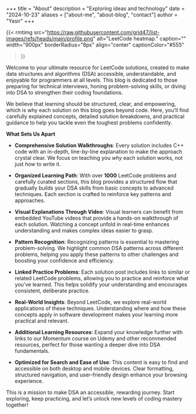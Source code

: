 +++ 
title = "About"
description = "Exploring ideas and technology"
date = "2024-10-23"
aliases = ["about-me", "about-blog", "contact"]
author = "Yasir"
+++

{{< rmtimg 
    src="https://raw.githubusercontent.com/grid47/list-images/refs/heads/main/profile.png" 
    alt="LeetCode heatmap."
    caption=""
    width="900px"
    borderRadius="8px"
    align="center" 
    captionColor="#555"
>}}

Welcome to your ultimate resource for LeetCode solutions, created to make data structures and algorithms (DSA) accessible, understandable, and enjoyable for programmers at all levels. This blog is dedicated to those preparing for technical interviews, honing problem-solving skills, or diving into DSA to strengthen their coding foundations.

We believe that learning should be structured, clear, and empowering, which is why each solution on this blog goes beyond code. Here, you’ll find carefully explained concepts, detailed solution breakdowns, and practical guidance to help you tackle even the toughest problems confidently.

**What Sets Us Apart**

- **Comprehensive Solution Walkthroughs**: Every solution includes C++ code with an in-depth, line-by-line explanation to make the approach crystal clear. We focus on teaching you *why* each solution works, not just *how* to write it.

- **Organized Learning Path**: With over **1000** LeetCode problems and carefully curated sections, this blog provides a structured flow that gradually builds your DSA skills from basic concepts to advanced techniques. Each section is crafted to reinforce key patterns and approaches.

- **Visual Explanations Through Video**: Visual learners can benefit from embedded YouTube videos that provide a hands-on walkthrough of each solution. Watching a concept unfold in real-time enhances understanding and makes complex ideas easier to grasp.

- **Pattern Recognition**: Recognizing patterns is essential to mastering problem-solving. We highlight common DSA patterns across different problems, helping you apply these patterns to other challenges and boosting your confidence and efficiency.

- **Linked Practice Problems**: Each solution post includes links to similar or related LeetCode problems, allowing you to practice and reinforce what you've learned. This helps solidify your understanding and encourages consistent, deliberate practice.

- **Real-World Insights**: Beyond LeetCode, we explore real-world applications of these techniques. Understanding where and how these concepts apply in software development makes your learning more practical and relevant.

- **Additional Learning Resources**: Expand your knowledge further with links to our Momentum course on Udemy and other recommended resources, perfect for those wanting a deeper dive into DSA fundamentals.

- **Optimized for Search and Ease of Use**: This content is easy to find and accessible on both desktop and mobile devices. Clear formatting, structured navigation, and user-friendly design enhance your browsing experience.

This is a mission to make DSA an accessible, rewarding journey. Start exploring, keep practicing, and let’s unlock new levels of coding mastery together!